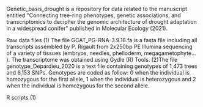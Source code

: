 Genetic_basis_drought is a repository for data related to the manuscript entitled "Connecting tree-ring phenotypes, genetic associations, and transcriptomics to decipher the genomic architecture of drought adaptation in a widespread conifer" published in Molecular Ecology (2021). 

Raw data files
(1) The file GCAT_PG-RNA-3.9.18.fa is a fasta file including all transcripts assembled by P. Rigault from 2x250bp PE Illumina sequencing of a variety of tissues (embryos, needles, phelloderm, megagametophyte... ). The transcriptome was obtained using Gydle (R) Tools.
(2)The file genotype_Depardieu_2020 is a text file containing genotypes of 1,473 trees and 6,153 SNPs. Genotypes are coded as follow: 0 when the individual is homozygous for the first allele, 1 when the individual is heterozygous and 2 when the individual is homozygous for the second allele. 

R scripts
(1) 
